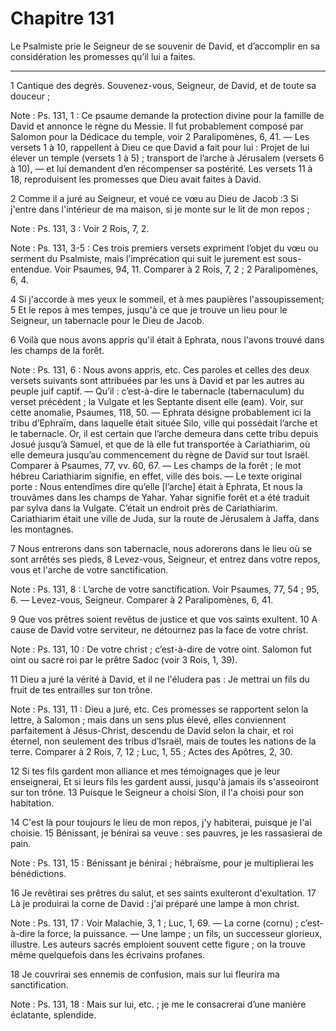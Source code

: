 # Chapitre 131

Le Psalmiste prie le Seigneur de se souvenir de David, et d’accomplir en sa considération les promesses qu’il lui a faites.

***

1 Cantique des degrés. Souvenez-vous, Seigneur, de David, et de toute sa douceur ;

<span class="bible-note">Note : </span> Ps. 131, 1 : Ce psaume demande la protection divine pour la famille de David et annonce le règne du Messie. Il fut probablement composé par Salomon pour la Dédicace du temple, voir 2 Paralipomènes, 6, 41. ― Les versets 1 à 10, rappellent à Dieu ce que David a fait pour lui : Projet de lui élever un temple (versets 1 à 5) ; transport de l’arche à Jérusalem (versets 6 à 10), ― et lui demandent d’en récompenser sa postérité. Les versets 11 à 18, reproduisent les promesses que Dieu avait faites à David.


2 Comme il a juré au Seigneur, et voué ce vœu au Dieu de Jacob :3 Si j'entre dans l'intérieur de ma maison, si je monte sur le lit de mon repos ;

<span class="bible-note">Note : </span> Ps. 131, 3 : Voir 2 Rois, 7, 2.

<span class="bible-note">Note : </span> Ps. 131, 3-5 : Ces trois premiers versets expriment l’objet du vœu ou serment du Psalmiste, mais l’imprécation qui suit le jurement est sous-entendue. Voir Psaumes, 94, 11. Comparer à 2 Rois, 7, 2 ; 2 Paralipomènes, 6, 4.

4 Si j'accorde à mes yeux le sommeil, et à mes paupières l'assoupissement; 5 Et le repos à mes tempes, jusqu'à ce que je trouve un lieu pour le Seigneur, un tabernacle pour le Dieu de Jacob.


6 Voilà que nous avons appris qu'il était à Ephrata, nous l'avons trouvé dans les champs de la forêt.

<span class="bible-note">Note : </span> Ps. 131, 6 : Nous avons appris, etc. Ces paroles et celles des deux versets suivants sont attribuées par les uns à David et par les autres au peuple juif captif. ― Qu’il : c’est-à-dire le tabernacle (tabernaculum) du verset précédent ; la Vulgate et les Septante disent elle (eam). Voir, sur cette anomalie, Psaumes, 118, 50. ― Ephrata désigne probablement ici la tribu d’Ephraïm, dans laquelle était située Silo, ville qui possédait l’arche et le tabernacle. Or, il est certain que l’arche demeura dans cette tribu depuis Josué jusqu’à Samuel, et que de là elle fut transportée à Cariathiarim, où elle demeura jusqu’au commencement du règne de David sur tout Israël. Comparer à Psaumes, 77, vv. 60, 67. ― Les champs de la forêt ; le mot hébreu Cariathiarim signifie, en effet, ville des bois. ― Le texte original porte : Nous entendîmes dire qu’elle [l’arche] était à Ephrata, Et nous la trouvâmes dans les champs de Yahar. Yahar signifie forêt et a été traduit par sylva dans la Vulgate. C’était un endroit près de
Cariathiarim. Cariathiarim était une ville de Juda, sur la route de Jérusalem à Jaffa, dans les montagnes.

7 Nous entrerons dans son tabernacle, nous adorerons dans le lieu où se sont arrêtés ses pieds, 8 Levez-vous, Seigneur, et entrez dans votre repos, vous et l'arche de votre sanctification.

<span class="bible-note">Note : </span> Ps. 131, 8 : L’arche de votre sanctification. Voir Psaumes, 77, 54 ; 95, 6. ― Levez-vous, Seigneur. Comparer à 2 Paralipomènes, 6, 41.

9 Que vos prêtres soient revêtus de justice et que vos saints exultent. 10 A cause de David votre serviteur, ne détournez pas la face de votre christ.

<span class="bible-note">Note : </span> Ps. 131, 10 : De votre christ ; c’est-à-dire de votre oint. Salomon fut oint ou sacré roi par le prêtre Sadoc (voir 3 Rois, 1, 39).


11 Dieu a juré la vérité à David, et il ne l'éludera pas : Je mettrai un fils du fruit de tes entrailles sur ton trône.

<span class="bible-note">Note : </span> Ps. 131, 11 : Dieu a juré, etc. Ces promesses se rapportent selon la lettre, à Salomon ; mais dans un sens plus élevé, elles conviennent parfaitement à Jésus-Christ, descendu de David selon la chair, et roi éternel, non seulement des tribus d’Israël, mais de toutes les nations de la terre. Comparer à 2 Rois, 7, 12 ; Luc, 1, 55 ; Actes des Apôtres, 2, 30.

12 Si tes fils gardent mon alliance et mes témoignages que je leur enseignerai, Et si leurs fils les gardent aussi, jusqu'à jamais ils s'asseoiront sur ton trône. 13 Puisque le Seigneur a choisi Sion, il l'a choisi pour son habitation.


14 C'est là pour toujours le lieu de mon repos, j'y habiterai, puisque je l'ai choisie. 15 Bénissant, je bénirai sa veuve : ses pauvres, je les rassasierai de pain.

<span class="bible-note">Note : </span> Ps. 131, 15 : Bénissant je bénirai ; hébraïsme, pour je multiplierai les bénédictions.

16 Je revêtirai ses prêtres du salut, et ses saints exulteront d'exultation. 17 Là je produirai la corne de David : j'ai préparé une lampe à mon christ.

<span class="bible-note">Note : </span> Ps. 131, 17 : Voir Malachie, 3, 1 ; Luc, 1, 69. ― La corne (cornu) ; c’est-à-dire la force, la puissance. ― Une lampe ; un fils, un successeur glorieux, illustre. Les auteurs sacrés emploient souvent cette figure ; on la trouve même quelquefois dans les écrivains profanes.

18 Je couvrirai ses ennemis de confusion, mais sur lui fleurira ma sanctification.

<span class="bible-note">Note : </span> Ps. 131, 18 : Mais sur lui, etc. ; je me le consacrerai d’une manière éclatante, splendide.

